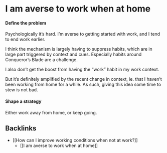 # I am averse to work when at home
#### Define the problem
Psychologically it’s hard. I’m averse to getting started with work, and I tend to end work earlier. 

I think the mechanism is largely having to suppress habits, which are in large part triggered by context and cues. Especially habits around Conqueror’s Blade are a challenge.

I also don’t get the boost from having the “work” habit in my work context. 

But it’s definitely amplified by the recent change in context, ie. that I haven’t been working from home for a while. As such, giving this idea some time to stew is not bad.

#### Shape a strategy
Either work away from home, or keep going.

## Backlinks
* [[How can I improve working conditions when not at work?]]
	* [[I am averse to work when at home]]

<!-- {BearID:C8F46709-0CD2-42A5-B4B6-50BE3994D9E5-51234-0000431E8ABC3E11} -->

